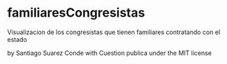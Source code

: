 # familiaresCongresistas
Visualizacion de los congresistas que tienen familiares contratando con el estado 

by Santiago Suarez Conde with Cuestion publica under the MIT license 
